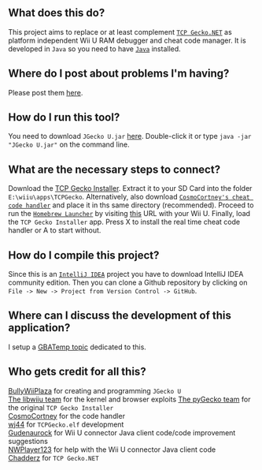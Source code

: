 ## What does this do?
This project aims to replace or at least complement [`TCP Gecko.NET`](https://github.com/Chadderz121/tcp-gecko-dotnet) as platform independent Wii U RAM debugger and cheat code manager. It is developed in `Java` so you need to have [`Java`](https://www.java.com/en/download/) installed.

## Where do I post about problems I'm having?
Please post them [here](https://github.com/BullyWiiPlaza/JGeckoU/issues).

## How do I run this tool?
You need to download `JGecko U.jar` [here](https://github.com/BullyWiiPlaza/JGeckoU/blob/master/JGecko%20U.jar?raw=true). Double-click it or type `java -jar "JGecko U.jar"` on the command line.

## What are the necessary steps to connect?
Download the [TCP Gecko Installer](https://github.com/BullyWiiPlaza/tcpgecko/blob/master/tcpgecko.elf?raw=true). Extract it to your SD Card into the folder `E:\wiiu\apps\TCPGecko`. Alternatively, also download [`CosmoCortney's cheat code handler`](http://cosmocortney.ddns.net/wiiu_tools/codehandler.bin) and place it in ths same directory (recommended).
Proceed to run the [`Homebrew Launcher`](https://github.com/dimok789/homebrew_launcher) by visiting [this](http://wj44.ml/launcher/) URL with your Wii U. Finally, load the `TCP Gecko Installer` app. Press X to install the real time cheat code handler or A to start without.

## How do I compile this project?
Since this is an [`IntelliJ IDEA`](https://www.jetbrains.com/idea/) project you have to download IntelliJ IDEA community edition. Then you can clone a Github repository by clicking on `File -> New -> Project from Version Control -> GitHub`.

## Where can I discuss the development of this application?
I setup a [GBATemp topic](http://gbatemp.net/threads/development-of-new-wii-u-ram-debugger.413477/) dedicated to this.

## Who gets credit for all this?
[BullyWiiPlaza](http://gbatemp.net/members/bullywiiplaza.352259/) for creating and programming `JGecko U`  
[The libwiiu team](https://github.com/wiiudev/libwiiu) for the kernel and browser exploits 
[The pyGecko team](https://github.com/wiiudev/pyGecko) for the original `TCP Gecko Installer`  
[CosmoCortney](https://github.com/CosmoCortney/PPC-Cheat-Code-Handler/blob/master/PPC_Code.txt) for the code handler  
[wj44](https://gbatemp.net/members/wj44.367152/) for `TCPGecko.elf` development  
[Gudenaurock](http://gbatemp.net/members/gudenaurock.257499/) for Wii U connector Java client code/code improvement suggestions  
[NWPlayer123](http://gbatemp.net/members/nwplayer123.297271/) for help with the Wii U connector Java client code  
[Chadderz](https://github.com/Chadderz121) for `TCP Gecko.NET`